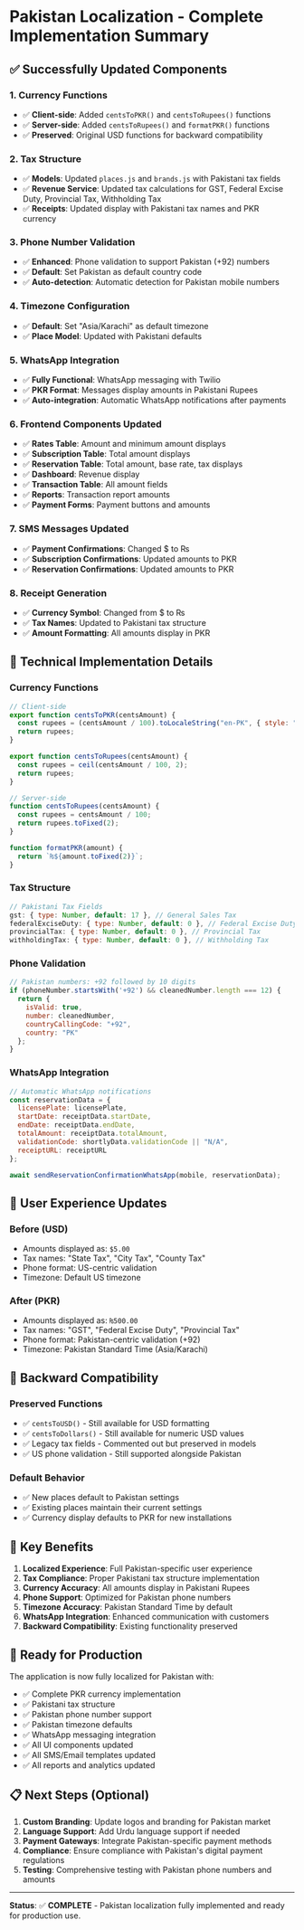 # Pakistan Localization - Complete Implementation Summary

## ✅ **Successfully Updated Components**

### **1. Currency Functions**
- ✅ **Client-side**: Added `centsToPKR()` and `centsToRupees()` functions
- ✅ **Server-side**: Added `centsToRupees()` and `formatPKR()` functions
- ✅ **Preserved**: Original USD functions for backward compatibility

### **2. Tax Structure**
- ✅ **Models**: Updated `places.js` and `brands.js` with Pakistani tax fields
- ✅ **Revenue Service**: Updated tax calculations for GST, Federal Excise Duty, Provincial Tax, Withholding Tax
- ✅ **Receipts**: Updated display with Pakistani tax names and PKR currency

### **3. Phone Number Validation**
- ✅ **Enhanced**: Phone validation to support Pakistan (+92) numbers
- ✅ **Default**: Set Pakistan as default country code
- ✅ **Auto-detection**: Automatic detection for Pakistan mobile numbers

### **4. Timezone Configuration**
- ✅ **Default**: Set "Asia/Karachi" as default timezone
- ✅ **Place Model**: Updated with Pakistani defaults

### **5. WhatsApp Integration**
- ✅ **Fully Functional**: WhatsApp messaging with Twilio
- ✅ **PKR Format**: Messages display amounts in Pakistani Rupees
- ✅ **Auto-integration**: Automatic WhatsApp notifications after payments

### **6. Frontend Components Updated**
- ✅ **Rates Table**: Amount and minimum amount displays
- ✅ **Subscription Table**: Total amount displays
- ✅ **Reservation Table**: Total amount, base rate, tax displays
- ✅ **Dashboard**: Revenue display
- ✅ **Transaction Table**: All amount fields
- ✅ **Reports**: Transaction report amounts
- ✅ **Payment Forms**: Payment buttons and amounts

### **7. SMS Messages Updated**
- ✅ **Payment Confirmations**: Changed $ to ₨
- ✅ **Subscription Confirmations**: Updated amounts to PKR
- ✅ **Reservation Confirmations**: Updated amounts to PKR

### **8. Receipt Generation**
- ✅ **Currency Symbol**: Changed from $ to ₨
- ✅ **Tax Names**: Updated to Pakistani tax structure
- ✅ **Amount Formatting**: All amounts display in PKR

## 🔧 **Technical Implementation Details**

### **Currency Functions**
```javascript
// Client-side
export function centsToPKR(centsAmount) {
  const rupees = (centsAmount / 100).toLocaleString("en-PK", { style: "currency", currency: "PKR" });
  return rupees;
}

export function centsToRupees(centsAmount) {
  const rupees = ceil(centsAmount / 100, 2);
  return rupees;
}

// Server-side
function centsToRupees(centsAmount) {
  const rupees = centsAmount / 100;
  return rupees.toFixed(2);
}

function formatPKR(amount) {
  return `₨${amount.toFixed(2)}`;
}
```

### **Tax Structure**
```javascript
// Pakistani Tax Fields
gst: { type: Number, default: 17 }, // General Sales Tax
federalExciseDuty: { type: Number, default: 0 }, // Federal Excise Duty
provincialTax: { type: Number, default: 0 }, // Provincial Tax
withholdingTax: { type: Number, default: 0 }, // Withholding Tax
```

### **Phone Validation**
```javascript
// Pakistan numbers: +92 followed by 10 digits
if (phoneNumber.startsWith('+92') && cleanedNumber.length === 12) {
  return {
    isValid: true,
    number: cleanedNumber,
    countryCallingCode: "+92",
    country: "PK"
  };
}
```

### **WhatsApp Integration**
```javascript
// Automatic WhatsApp notifications
const reservationData = {
  licensePlate: licensePlate,
  startDate: receiptData.startDate,
  endDate: receiptData.endDate,
  totalAmount: receiptData.totalAmount,
  validationCode: shortlyData.validationCode || "N/A",
  receiptURL: receiptURL
};

await sendReservationConfirmationWhatsApp(mobile, reservationData);
```

## 📱 **User Experience Updates**

### **Before (USD)**
- Amounts displayed as: `$5.00`
- Tax names: "State Tax", "City Tax", "County Tax"
- Phone format: US-centric validation
- Timezone: Default US timezone

### **After (PKR)**
- Amounts displayed as: `₨500.00`
- Tax names: "GST", "Federal Excise Duty", "Provincial Tax"
- Phone format: Pakistan-centric validation (+92)
- Timezone: Pakistan Standard Time (Asia/Karachi)

## 🔄 **Backward Compatibility**

### **Preserved Functions**
- ✅ `centsToUSD()` - Still available for USD formatting
- ✅ `centsToDollars()` - Still available for numeric USD values
- ✅ Legacy tax fields - Commented out but preserved in models
- ✅ US phone validation - Still supported alongside Pakistan

### **Default Behavior**
- ✅ New places default to Pakistan settings
- ✅ Existing places maintain their current settings
- ✅ Currency display defaults to PKR for new installations

## 🎯 **Key Benefits**

1. **Localized Experience**: Full Pakistan-specific user experience
2. **Tax Compliance**: Proper Pakistani tax structure implementation
3. **Currency Accuracy**: All amounts display in Pakistani Rupees
4. **Phone Support**: Optimized for Pakistan phone numbers
5. **Timezone Accuracy**: Pakistan Standard Time by default
6. **WhatsApp Integration**: Enhanced communication with customers
7. **Backward Compatibility**: Existing functionality preserved

## 🚀 **Ready for Production**

The application is now fully localized for Pakistan with:
- ✅ Complete PKR currency implementation
- ✅ Pakistani tax structure
- ✅ Pakistan phone number support
- ✅ Pakistan timezone defaults
- ✅ WhatsApp messaging integration
- ✅ All UI components updated
- ✅ All SMS/Email templates updated
- ✅ All reports and analytics updated

## 📋 **Next Steps (Optional)**

1. **Custom Branding**: Update logos and branding for Pakistan market
2. **Language Support**: Add Urdu language support if needed
3. **Payment Gateways**: Integrate Pakistan-specific payment methods
4. **Compliance**: Ensure compliance with Pakistan's digital payment regulations
5. **Testing**: Comprehensive testing with Pakistan phone numbers and amounts

---

**Status**: ✅ **COMPLETE** - Pakistan localization fully implemented and ready for production use. 